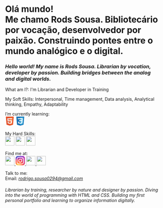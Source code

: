 <h1> Olá mundo! <br> Me chamo Rods Sousa.  Bibliotecário por vocação, desenvolvedor por paixão. Construindo pontes entre o mundo analógico e o digital. </h1>


*<h3>Hello world! My name is Rods Sousa. Librarian by vocation, developer by passion. Building bridges between the analog and digital worlds.</h3>*

What am I?: I'm Librarian and Developer in Training <br>

My Soft Skills: Interpersonal, Time management, Data analysis, Analytical thinking, Empathy, Adaptability <br>

I’m currently learning: <br>
<img src="https://raw.githubusercontent.com/devicons/devicon/master/icons/html5/html5-original.svg" width="30px" height="30px"> <img src="https://raw.githubusercontent.com/devicons/devicon/master/icons/css3/css3-original.svg" width="30px" height="30px"> <br>

My Hard Skills: <br>
<img src="https://github.com/user-attachments/assets/93f2b89c-cd2a-4aa3-88a1-d71386a15e9e" width="30px" height="30px"> <img src="https://github.com/user-attachments/assets/7d57724b-45fe-4f81-8066-ba201a46b3d0" width="30px" height="30px"> <img src="https://github.com/user-attachments/assets/190b76f9-3a25-427d-931d-a5938e2dd26a" width="30px" height="30px"> <br>

Find me at: <br>
<a href="https://www.linkedin.com/in/rodrigo-sousa-/"> <img src="https://github.com/user-attachments/assets/c8fee926-c318-4871-978f-9b64ada9c879"  width="30px" height="30px"> </a> <a href="https://www.instagram.com/rods.sousa/"> <img src="https://github.com/tandpfun/skill-icons/blob/main/icons/Instagram.svg"  width="30px" height="30px"> </a> <a href="https://www.behance.net/rodrigosousa55"> <img src="https://github.com/user-attachments/assets/6ca79ce9-e18c-4763-8106-cd72d6c6285a"  width="30px" height="30px"> </a> <a href="http://lattes.cnpq.br/2055645415413300"> <img src="https://github.com/user-attachments/assets/b4f7c7e6-d2a3-4a00-b2a2-1be33b7f0bb1"  width="30px" height="30px"> </a>
<br>

Talk to me: <br>
  Email: *rodrigo.sousa0294@gmail.com* <br>
  
*<h6> Librarian by training, researcher by nature and designer by passion.  Diving into the world of programming with HTML and CSS. Building my first personal portfolio and learning to organize information digitally.</h6>*
  


<!-- Colocar redes sociais, email, berance e afins, icons de linguagens aprendidas (css e html) --
**rods-sousa/rods-sousa** is a ✨ _special_ ✨ repository because its `README.md` (this file) appears on your GitHub profile.

Here are some ideas to get you started:

- 🔭 I’m currently working on ...
- 🌱 I’m currently learning ...
- 👯 I’m looking to collaborate on ...
- 🤔 I’m looking for help with ...
- 💬 Ask me about ...
- 📫 How to reach me: ...
- 😄 Pronouns: ...
- ⚡ Fun fact: ...
-->
